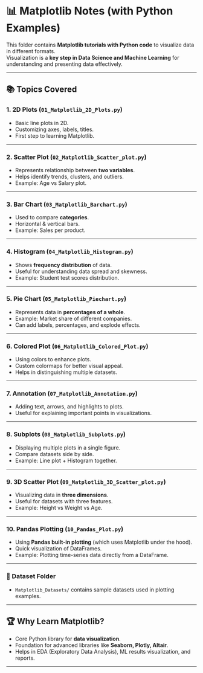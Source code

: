 # 📊 Matplotlib Notes (with Python Examples)

This folder contains **Matplotlib tutorials with Python code** to visualize data in different formats.  
Visualization is a **key step in Data Science and Machine Learning** for understanding and presenting data effectively.

---

## 📚 Topics Covered

### 1. 2D Plots (`01_Matplotlib_2D_Plots.py`)
- Basic line plots in 2D.  
- Customizing axes, labels, titles.  
- First step to learning Matplotlib.

---

### 2. Scatter Plot (`02_Matplotlib_Scatter_plot.py`)
- Represents relationship between **two variables**.  
- Helps identify trends, clusters, and outliers.  
- Example: Age vs Salary plot.

---

### 3. Bar Chart (`03_Matplotlib_Barchart.py`)
- Used to compare **categories**.  
- Horizontal & vertical bars.  
- Example: Sales per product.

---

### 4. Histogram (`04_Matplotlib_Histogram.py`)
- Shows **frequency distribution** of data.  
- Useful for understanding data spread and skewness.  
- Example: Student test scores distribution.

---

### 5. Pie Chart (`05_Matplotlib_Piechart.py`)
- Represents data in **percentages of a whole**.  
- Example: Market share of different companies.  
- Can add labels, percentages, and explode effects.

---

### 6. Colored Plot (`06_Matplotlib_Colored_Plot.py`)
- Using colors to enhance plots.  
- Custom colormaps for better visual appeal.  
- Helps in distinguishing multiple datasets.

---

### 7. Annotation (`07_Matplotlib_Annotation.py`)
- Adding text, arrows, and highlights to plots.  
- Useful for explaining important points in visualizations.  

---

### 8. Subplots (`08_Matplotlib_Subplots.py`)
- Displaying multiple plots in a single figure.  
- Compare datasets side by side.  
- Example: Line plot + Histogram together.

---

### 9. 3D Scatter Plot (`09_Matplotlib_3D_Scatter_plot.py`)
- Visualizing data in **three dimensions**.  
- Useful for datasets with three features.  
- Example: Height vs Weight vs Age.

---

### 10. Pandas Plotting (`10_Pandas_Plot.py`)
- Using **Pandas built-in plotting** (which uses Matplotlib under the hood).  
- Quick visualization of DataFrames.  
- Example: Plotting time-series data directly from a DataFrame.

---

### 📂 Dataset Folder
- `Matplotlib_Datasets/` contains sample datasets used in plotting examples.

---

## 🏆 Why Learn Matplotlib?
- Core Python library for **data visualization**.  
- Foundation for advanced libraries like **Seaborn, Plotly, Altair**.  
- Helps in EDA (Exploratory Data Analysis), ML results visualization, and reports.

---
